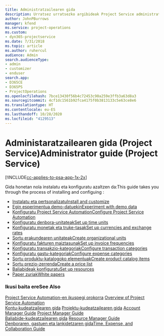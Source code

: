 ```yaml
---
title: Administratzailearen gida
description: Urratsez urratsezko argibideak Project Service administratzailerako
author: JohnPBurrows
manager: kfend
ms.service: project-operations
ms.custom:
- dyn365-projectservice
ms.date: 7/31/2018
ms.topic: article
ms.author: ruhercul
audience: Admin
search.audienceType:
- admin
- customizer
- enduser
search.app:
- D365CE
- D365PS
- ProjectOperations
ms.openlocfilehash: 7bce13430f56b4c72453c90a259e3ffb3a63d8a3
ms.sourcegitcommit: 4cf1dc1561b92fca4175f0b3813133c5e63ce8e6
ms.translationtype: HT
ms.contentlocale: eu-ES
ms.lasthandoff: 10/28/2020
ms.locfileid: "4129513"
---
```

# <a name="administrator-guide-project-service"></a><span data-ttu-id="16921-103">Administaratzailearen gida (Project Service)</span><span class="sxs-lookup"><span data-stu-id="16921-103">Administrator guide (Project Service)</span></span>

[!INCLUDE[cc-applies-to-psa-app-1x-2x](../includes/cc-applies-to-psa-app-1x-2x.md)]

<span data-ttu-id="16921-104">Gida honetan nola instalatu eta konfiguratu azaltzen da:</span><span class="sxs-lookup"><span data-stu-id="16921-104">This guide takes you through the process of installing and configuing :</span></span>  
  
- [<span data-ttu-id="16921-105">Instalatu eta pertsonalizatu</span><span class="sxs-lookup"><span data-stu-id="16921-105">Install and customize</span></span>](install-customize.md)
- [<span data-ttu-id="16921-106">Egin esperimentua demo-datuekin</span><span class="sxs-lookup"><span data-stu-id="16921-106">Experiment with demo data</span></span>](use-demo-data.md)
- [<span data-ttu-id="16921-107">Konfiguratu Project Service Automation</span><span class="sxs-lookup"><span data-stu-id="16921-107">Configure Project Service Automation</span></span>](configure.md)
- [<span data-ttu-id="16921-108">Konfiguratu denbora-unitateak</span><span class="sxs-lookup"><span data-stu-id="16921-108">Set up time units</span></span>](set-up-time-units.md)
- [<span data-ttu-id="16921-109">Konfiguratu monetak eta truke-tasak</span><span class="sxs-lookup"><span data-stu-id="16921-109">Set up currencies and exchange rates</span></span>](set-up-currencies-exchange-rates.md)
- [<span data-ttu-id="16921-110">Sortu erakundearen unitateak</span><span class="sxs-lookup"><span data-stu-id="16921-110">Create organizational units</span></span>](create-organizational-units.md)
- [<span data-ttu-id="16921-111">Konfiguratu fakturen maiztasunak</span><span class="sxs-lookup"><span data-stu-id="16921-111">Set up invoice frequencies</span></span>](set-up-invoice-frequencies.md)
- [<span data-ttu-id="16921-112">Konfiguratu transakzio-kategoriak</span><span class="sxs-lookup"><span data-stu-id="16921-112">Configure transaction categories</span></span>](configure-transaction-categories.md)
- [<span data-ttu-id="16921-113">Konfiguratu gastu-kategoriak</span><span class="sxs-lookup"><span data-stu-id="16921-113">Configure expense categories</span></span>](configure-expense-categories.md)
- [<span data-ttu-id="16921-114">Sortu produktu-katalogoko elementuak</span><span class="sxs-lookup"><span data-stu-id="16921-114">Create product catalog items</span></span>](create-product-catalog-items.md)
- [<span data-ttu-id="16921-115">Sortu prezio-zerrenda</span><span class="sxs-lookup"><span data-stu-id="16921-115">Create a price list</span></span>](create-price-list.md)
- [<span data-ttu-id="16921-116">Baliabideak konfiguratu</span><span class="sxs-lookup"><span data-stu-id="16921-116">Set up resources</span></span>](set-up-resources.md)
- [<span data-ttu-id="16921-117">Paper zuriak</span><span class="sxs-lookup"><span data-stu-id="16921-117">White papers</span></span>](white-papers.md)
  
### <a name="see-also"></a><span data-ttu-id="16921-118">Ikusi baita ere</span><span class="sxs-lookup"><span data-stu-id="16921-118">See Also</span></span>  
 <span data-ttu-id="16921-119">[Project Service Automation-en ikuspegi orokorra](../psa/overview.md)  </span><span class="sxs-lookup"><span data-stu-id="16921-119">[Overview of Project Service Automation](../psa/overview.md)  </span></span>  
 <span data-ttu-id="16921-120">[Kontu-kudeatzailearen gida](../psa/account-manager-guide.md) [Proiektu-kudeatzailearen gida](../psa/project-manager-guide.md) </span><span class="sxs-lookup"><span data-stu-id="16921-120">[Account Manager Guide](../psa/account-manager-guide.md) [Project Manager Guide](../psa/project-manager-guide.md) </span></span>  
 <span data-ttu-id="16921-121">[Baliabide-kudeatzailearen gida](../psa/resource-manager-guide.md) </span><span class="sxs-lookup"><span data-stu-id="16921-121">[Resource Manager Guide](../psa/resource-manager-guide.md) </span></span>  
 [<span data-ttu-id="16921-122">Denboraren, gastuen eta lankidetzaren gida</span><span class="sxs-lookup"><span data-stu-id="16921-122">Time, Expense, and Collaboration Guide</span></span>](../psa/time-expense-collaboration-guide.md)
